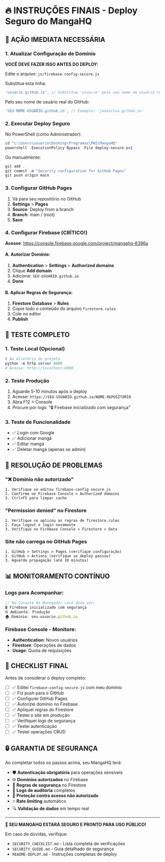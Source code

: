 # 🔥 INSTRUÇÕES FINAIS - Deploy Seguro do MangaHQ

## 🎯 AÇÃO IMEDIATA NECESSÁRIA

### 1. Atualizar Configuração de Domínio
**VOCÊ DEVE FAZER ISSO ANTES DO DEPLOY:**

Edite o arquivo: `js/firebase-config-secure.js`

Substitua esta linha:
```javascript
'usuario.github.io', // Substitua 'usuario' pelo seu nome de usuário real do GitHub
```

Pelo seu nome de usuário real do GitHub:
```javascript
'SEU-NOME-USUARIO.github.io', // Exemplo: 'joaosilva.github.io'
```

### 2. Executar Deploy Seguro
No PowerShell (como Administrador):
```powershell
cd "c:\Users\usuario\Desktop\Programas\PW2\MangaHQ"
powershell -ExecutionPolicy Bypass -File deploy-secure.ps1
```

Ou manualmente:
```powershell
git add .
git commit -m "Security configuration for GitHub Pages"
git push origin main
```

### 3. Configurar GitHub Pages
1. Vá para seu repositório no GitHub
2. **Settings** > **Pages**
3. **Source**: Deploy from a branch
4. **Branch**: main / (root)
5. **Save**

### 4. Configurar Firebase (CRÍTICO!)
**Acesse**: https://console.firebase.google.com/project/mangahq-6396a

#### A. Autorizar Domínio:
1. **Authentication** > **Settings** > **Authorized domains**
2. Clique **Add domain**
3. Adicione: `SEU-USUARIO.github.io`
4. **Done**

#### B. Aplicar Regras de Segurança:
1. **Firestore Database** > **Rules**
2. Copie todo o conteúdo do arquivo `firestore.rules`
3. Cole no editor
4. **Publish**

## 🧪 TESTE COMPLETO

### 1. Teste Local (Opcional)
```powershell
# No diretório do projeto
python -m http.server 8000
# Acesse: http://localhost:8000
```

### 2. Teste Produção
1. Aguarde 5-10 minutos após o deploy
2. Acesse: `https://SEU-USUARIO.github.io/NOME-REPOSITORIO`
3. Abra F12 > Console
4. Procure por logs: "🔒 Firebase inicializado com segurança"

### 3. Teste de Funcionalidade
- ✅ Login com Google
- ✅ Adicionar mangá
- ✅ Editar mangá
- ✅ Deletar mangá (apenas se admin)

## 🚨 RESOLUÇÃO DE PROBLEMAS

### "❌ Domínio não autorizado"
```
1. Verifique se editou firebase-config-secure.js
2. Confirme no Firebase Console > Authorized domains
3. Ctrl+F5 para limpar cache
```

### "Permission denied" no Firestore
```
1. Verifique se aplicou as regras de firestore.rules
2. Faça logout e login novamente
3. Verifique no Firebase Console > Firestore > Data
```

### Site não carrega no GitHub Pages
```
1. GitHub > Settings > Pages (verifique configuração)
2. GitHub > Actions (verifique se deploy passou)
3. Aguarde propagação (até 10 minutos)
```

## 📊 MONITORAMENTO CONTÍNUO

### Logs para Acompanhar:
```javascript
// No Console do Navegador você deve ver:
🔒 Firebase inicializado com segurança
🌐 Ambiente: Produção
🏠 Domínio: seu-usuario.github.io
```

### Firebase Console - Monitore:
- **Authentication**: Novos usuários
- **Firestore**: Operações de dados
- **Usage**: Quota de requisições

## 🎯 CHECKLIST FINAL

Antes de considerar o deploy completo:

- [ ] ✅ Editei `firebase-config-secure.js` com meu domínio
- [ ] ✅ Fiz push para o GitHub
- [ ] ✅ Configurei GitHub Pages
- [ ] ✅ Autorizei domínio no Firebase
- [ ] ✅ Apliquei regras do Firestore
- [ ] ✅ Testei o site em produção
- [ ] ✅ Verifiquei logs de segurança
- [ ] ✅ Testei autenticação
- [ ] ✅ Testei operações CRUD

## 🔒 GARANTIA DE SEGURANÇA

Ao completar todos os passos acima, seu MangaHQ terá:

- 🛡️ **Autenticação obrigatória** para operações sensíveis
- 🌐 **Domínios autorizados** no Firebase
- 🔐 **Regras de segurança** no Firestore
- 📝 **Logs de auditoria** completos
- 🚫 **Proteção contra acesso não autorizado**
- ⚡ **Rate limiting** automático
- 🔍 **Validação de dados** em tempo real

---

**🎉 SEU MANGAHQ ESTARÁ SEGURO E PRONTO PARA USO PÚBLICO!**

Em caso de dúvidas, verifique:
- `SECURITY_CHECKLIST.md` - Lista completa de verificações
- `SECURITY_GUIDE.md` - Guia detalhado de segurança
- `README-DEPLOY.md` - Instruções completas de deploy
